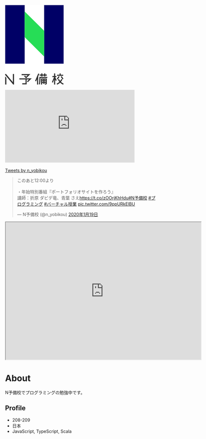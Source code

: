 ![N予備校ロゴ](nyobi_logo.png)

<iframe width="424" height="238" src="https://www.youtube.com/embed/rViBOj6WFSw" frameborder="0" allow="accelerometer; autoplay; encrypted-media; gyroscope; picture-in-picture" allowfullscreen></iframe>

<a class="twitter-timeline" data-width="400" data-height="600" href="https://twitter.com/n_yobikou?ref_src=twsrc%5Etfw">Tweets by n_yobikou</a> <script async src="https://platform.twitter.com/widgets.js" charset="utf-8"></script>

<blockquote class="twitter-tweet" data-cards="hidden" data-lang="ja"><p lang="ja" dir="ltr">このあと12:00より<br><br>・年始特別番組『ポートフォリオサイトを作ろう』<br>講師：折原 ダビデ竜、青葉 さえ<a href="https://t.co/zOOrjKhHdu">https://t.co/zOOrjKhHdu</a><a href="https://twitter.com/hashtag/N%E4%BA%88%E5%82%99%E6%A0%A1?src=hash&amp;ref_src=twsrc%5Etfw">#N予備校</a> <a href="https://twitter.com/hashtag/%E3%83%97%E3%83%AD%E3%82%B0%E3%83%A9%E3%83%9F%E3%83%B3%E3%82%B0?src=hash&amp;ref_src=twsrc%5Etfw">#プログラミング</a>  <a href="https://twitter.com/hashtag/%E3%83%90%E3%83%BC%E3%83%81%E3%83%A3%E3%83%AB%E6%8E%88%E6%A5%AD?src=hash&amp;ref_src=twsrc%5Etfw">#バーチャル授業</a> <a href="https://t.co/9ppURkElBU">pic.twitter.com/9ppURkElBU</a></p>&mdash; N予備校 (@n_yobikou) <a href="https://twitter.com/n_yobikou/status/1218724759829020677?ref_src=twsrc%5Etfw">2020年1月19日</a></blockquote>
<script async src="https://platform.twitter.com/widgets.js" charset="utf-8"></script>

<iframe src="https://www.openprocessing.org/sketch/749201/embed/" width="640" height="450"></iframe>

# About
N予備校でプログラミングの勉強中です。

## Profile
- 208-209
- 日本
- JavaScript, TypeScript, Scala

